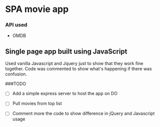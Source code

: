 # SPA movie app

### API used
* OMDB

Single page app built using JavaScript
---
Used vanilla Javascript and Jquery just to show that they work fine together. Code was commented to show what's happening if there was confusion.

###TODO
* [ ] Add a simple express server to host the app on DO
* [ ] Pull movies from top list
* [ ] Comment more the code to show difference in jQuery and Javascript usage




